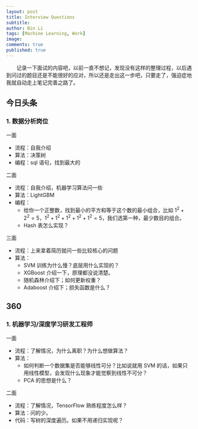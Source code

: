 ```yaml
---
layout: post
title: Interview Questions
subtitle:
author: Bin Li
tags: [Machine Learning, Work]
image: 
comments: true
published: true
---
```


　　记录一下面试的内容吧，以前一直不想记，发现没有这样的整理过程，以后遇到问过的题目还是不能很好的应对，所以还是走出这一步吧，只要走了，强迫症地我就自动走上笔记完善之路了。

## 今日头条
### 1. 数据分析岗位
一面
* 流程：自我介绍
* 算法：决策树
* 编程：sql 语句，找到最大的

二面
* 流程：自我介绍，机器学习算法问一些
* 算法：LightGBM
* 编程：
    * 给你一个正整数，找到最小的平方和等于这个数的最小组合，比如 $1^2+2^2=5$，$1^2+1^2+1^2+1^2+1^2=5$，我们选第一种，最少数目的组合。
    * Hash 表怎么实现？

三面
* 流程：上来拿着简历就问一些比较核心的问题
* 算法：
    * SVM 训练为什么慢？底层用什么实现的？
    * XGBoost 介绍一下，原理都没说清楚。
    * 随机森林介绍下；如何更新权重？
    * Adaboost 介绍下；损失函数是什么？

## 360
### 1. 机器学习/深度学习研发工程师
一面
* 流程：了解情况，为什么离职？为什么想做算法？
* 算法：
    * 如何判断一个数据集是否能够线性可分？比如说就用 SVM 的话，如果只用线性模型，会发现什么现象才能觉察到线性不可分？
    * PCA 的思想是什么？

二面
* 流程：了解情况，TensorFlow 熟练程度怎么样？
* 算法：问的少。
* 代码：写树的深度遍历。如果不用递归实现呢？